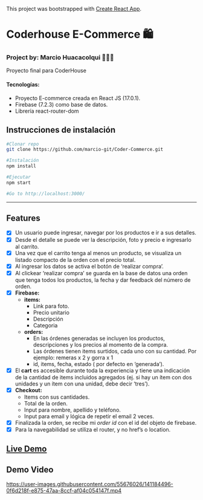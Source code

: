 This project was bootstrapped with [Create React App](https://github.com/facebook/create-react-app).

# Coderhouse E-Commerce 🛍
### Project by: Marcio Huacacolqui 👨🏽‍💻
Proyecto final para CoderHouse
#### Tecnologías:
* Proyecto E-commerce creada en React JS (17.0.1).
* Firebase (7.2.3) como base de datos.
* Librería react-router-dom

## Instrucciones de instalación
```bash
#Clonar repo
git clone https://github.com/marcio-git/Coder-Commerce.git

#Instalación
npm install

#Ejecutar
npm start

#Go to http://localhost:3000/
```

-------

## Features
- [x] Un usuario puede ingresar, navegar por los productos e ir a sus detalles.
- [x] Desde el detalle se puede ver la descripción, foto y precio e ingresarlo al carrito. 
- [x] Una vez que el carrito tenga al menos un producto, se visualiza un listado compacto de la orden con el precio total. 
- [x] Al ingresar los datos se activa el botón de ‘realizar compra’.
- [x] Al clickear ‘realizar compra’ se guarda en la base de datos una orden que tenga todos los productos, la fecha y dar feedback del número de orden.
- [x] **Firebase:**
    - **items:**
        - Link para foto.
        - Precio unitario
        - Descripción
        - Categoria
    - **orders:** 
        - En las órdenes generadas se incluyen los productos, descripciones y los precios al momento de la compra.
        - Las órdenes tienen items surtidos, cada uno con su cantidad. Por ejemplo: remeras x 2 y gorra x 1
        - id, items, fecha, estado ( por defecto en ‘generada’).
- [x] El **cart** es accesible durante toda la experiencia y tiene una indicación de la cantidad de items incluidos agregados (ej. si hay un ítem con dos unidades y un ítem con una unidad, debe decir ‘tres’).
- [x] **Checkout:**
    - Items con sus cantidades.
    - Total de la orden.
    - Input para nombre, apellido y teléfono.
    - Input para email y lógica de repetir el email 2 veces.
- [x] Finalizada la orden, se recibe mi _order id_ con el id del objeto de firebase.
- [x] Para la navegabilidad se utiliza el router, y no href’s o location.

## [Live Demo](https://commerce-house.vercel.app/)

## Demo Video

https://user-images.githubusercontent.com/55676026/141184496-0f6d218f-e875-47aa-8ccf-af04c054147f.mp4

